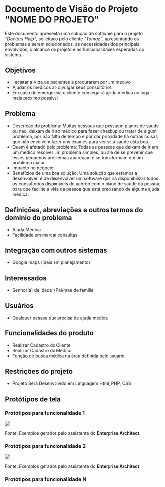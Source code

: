 # Documento de Visão do Projeto "NOME DO PROJETO"

Este documento apresenta uma solução de software para o projeto *"Doctors Help"*, solicitado pelo cliente *"Tomaz"*, 
apresentando os problemas a serem solucionados, as necessidades dos principais envolvidos, o alcance do projeto e as funcionalidades 
esperadas do sistema.

## Objetivos

* Facilitar a Vida de pacientes a procurarem por um medivo
* Ajudar os medicos ao divulgar seus consultórios
* Em caso de emergencia o cliente conseguirá ajuda medica no lugar mais proximo possivel

## Problema

* Descrição do problema: Muitas pessoas que possuem planos de saude ou nao, deixam de ir ao médico para fazer checkup ou tratar de algum problema, por nâo falta de tempo e por dar prioridade há outras coisas que nâo envolvem fazer uns exames para ver se a saude está boa.
* Quem é afetado pelo problema: Todas as pessoas que deixam de ir em um medico resolver um problema simples, ou até de se prevenir que esses pequenos problemas apareçam e se transformam em um problema maior
* Impacto no negócio: 
* Benefícios de uma boa solução: Uma solução que estamos a desenvolver, é de desenvolver um software que irá disponibilizar todos os consultorios disponiveis de acordo com o plano de saude da pessoa, para que facilite a vida da pessoa que está precisando de alguma ajuda médica.

## Definições, abreviações e outros termos do domínio do problema

* Ajuda Médica
* Facilidade em marcar consultas

## Integração com outros sistemas

* Google maps (ideia em planejamento)
 
## Interessados

* Senhor(a) de idade
*Pai/mae de familia

## Usuários

* Qualquer pessoa que precisa de ajuda médica

## Funcionalidades do produto

* Realizar Cadastro do Cliente
* Realizar Cadastro do Médico
* Função de busca médica na área definida pelo usuario

## Restrições do projeto

* Projeto Será Desenvolvido em Linguagem Html, PHP, CSS

## Protótipos de tela

### Protótipos para funcionalidade 1

![](proto1.png)

Fonte: Exemplos gerados pelo assistente do **Enterprise Architect**.

### Protótipos para funcionalidade 2

![](proto2.png)

Fonte: Exemplos gerados pelo assistente do **Enterprise Architect**.

### Protótipos para funcionalidade N
